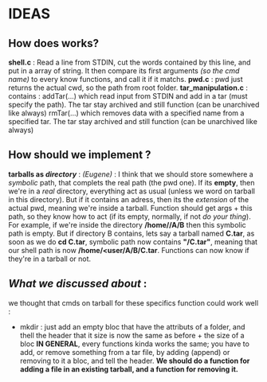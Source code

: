 # IDEAS
## How does <x> works?
**shell.c** : Read a line from STDIN, cut the words contained by this line, and put in a array of string. It then compare its first arguments _(so the cmd name)_ to every know functions, and call it if it matchs.
**pwd.c** : pwd just returns the actual cwd, so the path from root folder.
**tar_manipulation.c** : contains :
addTar(...) which read input from STDIN and add in a tar (must specify the path). The tar stay archived and still function (can be unarchived like always)
rmTar(...) which removes data with a specified name from a specified tar. The tar stay archived and still function (can be unarchived like always)

## How should we implement <x>?
**tarballs as _directory_** :
_(Eugene)_ : I think that we should store somewhere a _symbolic_ path, that complets the real path (the pwd one). If its **empty**, then we're in a _real_ directory, everything act as usual (unless we word on tarball in this directory). But if it contains an adress, then its the _extension_ of the actual pwd, meaning we're inside a tarball. Function should get args +  this path, so they know how to act (if its empty, normally, if not _do your thing_).
For example, if we're inside the directory **/home/<user>/A/B** then this symbolic path is empty. But if directory B contains, lets say a tarball named **C.tar**, as soon as we do **cd C.tar**, symbolic path now contains **"/C.tar"**, meaning that our shell path is now **/home/<user/A/B/C.tar**. Functions can now know if they're in a tarball or not.

## _What we discussed about_ : 
we thought that cmds on tarball for these specifics function could work well :
- mkdir : just add an empty bloc that have the attributs of a folder, and thell the header that it size is now the same as before + the size of a bloc
**IN GENERAL**, every functions kinda works the same; you have to add, or remove something from a tar file, by adding (append) or removing to it a bloc, and tell the header.
**We should do a function for adding a file in an existing tarball, and a function for removing it.**
